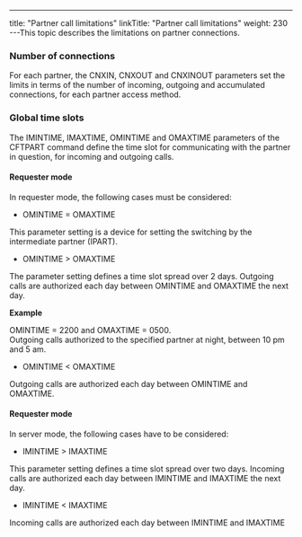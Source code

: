 ---
title: "Partner  call limitations"
linkTitle: "Partner call  limitations"
weight: 230
---This topic describes the limitations on partner connections.

### Number of connections

For each partner, the CNXIN, CNXOUT and CNXINOUT parameters set the
limits in terms of the number of incoming, outgoing and accumulated connections,
for each partner access method.

### Global time slots

The IMINTIME, IMAXTIME, OMINTIME and OMAXTIME parameters of the CFTPART
command define the time slot for communicating with the partner in question,
for incoming and outgoing calls.

#### Requester mode

In requester mode, the following
cases must be considered:

* OMINTIME = OMAXTIME

This parameter setting is a device for setting the switching by the
intermediate partner (IPART).

* OMINTIME > OMAXTIME

The parameter setting defines a time slot spread over 2 days. Outgoing
calls are authorized each day between OMINTIME and OMAXTIME the next day.

****Example****

OMINTIME = 2200 and OMAXTIME = 0500.  
Outgoing calls authorized to the specified partner at night, between 10
pm and 5 am.

* OMINTIME &lt; OMAXTIME

Outgoing calls are authorized each day between OMINTIME and OMAXTIME.

#### Requester mode

In server mode, the following cases
have to be considered:

* IMINTIME > IMAXTIME

This parameter setting defines a time slot spread over two days. Incoming
calls are authorized each day between IMINTIME and IMAXTIME the next day.

* IMINTIME &lt; IMAXTIME

Incoming calls are authorized each day between IMINTIME and IMAXTIME
